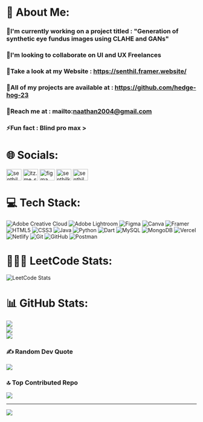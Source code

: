 # 💫 About Me:
### 🔭I'm currently working on a project titled : "Generation of synthetic eye fundus images using CLAHE and GANs"<br>
### 👯I'm looking to collaborate on UI and UX Freelances<br>
### 🤝Take a look at my Website : https://senthil.framer.website/<br>
### 🌱All of my projects are available at : https://github.com/hedge-hog-23<br>
### 💬Reach me at : mailto:naathan2004@gmail.com<br>
### ⚡Fun fact : Blind pro max >


# 🌐 Socials:
<a href="https://linkedin.com/in/senthilnaathan-kannappan-7464b6249" target="blank"><img align="center" src="https://raw.githubusercontent.com/rahuldkjain/github-profile-readme-generator/master/src/images/icons/Social/linked-in-alt.svg" alt="senthilnaathan-kannappan-7464b6249" height="30" width="40" /></a>
<a href="https://instagram.com/itz.me_senthil" target="blank"><img align="center" src="https://raw.githubusercontent.com/rahuldkjain/github-profile-readme-generator/master/src/images/icons/Social/instagram.svg" alt="itz.me_senthil" height="30" width="40" /></a>
<a href="https://dribbble.com/sentoman231" target="blank"><img align="center" src="https://www.vectorlogo.zone/logos/figma/figma-icon.svg" alt="figma" alt="sentoman231" height="30" width="40" /></a>
<a href="https://www.behance.net/senthilkannapp" target="blank"><img align="center" src="https://raw.githubusercontent.com/rahuldkjain/github-profile-readme-generator/master/src/images/icons/Social/behance.svg" alt="senthilkannapp" height="30" width="40" /></a>
<a href="https://leetcode.com/u/Sentoman_2301/" target="blank"><img align="center" src="https://raw.githubusercontent.com/rahuldkjain/github-profile-readme-generator/master/src/images/icons/Social/leet-code.svg" alt="senthil23" height="30" width="40" /></a>
</p>

# 💻 Tech Stack:
![Adobe Creative Cloud](https://img.shields.io/badge/Adobe%20Creative%20Cloud-DA1F26.svg?style=for-the-badge&logo=Adobe%20Creative%20Cloud&logoColor=white) ![Adobe Lightroom](https://img.shields.io/badge/Adobe%20Lightroom-31A8FF.svg?style=for-the-badge&logo=Adobe%20Lightroom&logoColor=white) 
![Figma](https://img.shields.io/badge/figma-%23F24E1E.svg?style=for-the-badge&logo=figma&logoColor=white) ![Canva](https://img.shields.io/badge/Canva-%2300C4CC.svg?style=for-the-badge&logo=Canva&logoColor=white) ![Framer](https://img.shields.io/badge/Framer-black?style=for-the-badge&logo=framer&logoColor=blue) 
![HTML5](https://img.shields.io/badge/html5-%23E34F26.svg?style=for-the-badge&logo=html5&logoColor=white)  ![CSS3](https://img.shields.io/badge/css3-%231572B6.svg?style=for-the-badge&logo=css3&logoColor=white) ![Java](https://img.shields.io/badge/java-%23ED8B00.svg?style=for-the-badge&logo=openjdk&logoColor=white) ![Python](https://img.shields.io/badge/python-3670A0?style=for-the-badge&logo=python&logoColor=ffdd54) ![Dart](https://img.shields.io/badge/dart-%230175C2.svg?style=for-the-badge&logo=dart&logoColor=white)
![MySQL](https://img.shields.io/badge/mysql-4479A1.svg?style=for-the-badge&logo=mysql&logoColor=white) ![MongoDB](https://img.shields.io/badge/MongoDB-%234ea94b.svg?style=for-the-badge&logo=mongodb&logoColor=white)
![Vercel](https://img.shields.io/badge/vercel-%23000000.svg?style=for-the-badge&logo=vercel&logoColor=white) ![Netlify](https://img.shields.io/badge/netlify-%23000000.svg?style=for-the-badge&logo=netlify&logoColor=#00C7B7) 
![Git](https://img.shields.io/badge/git-%23F05033.svg?style=for-the-badge&logo=git&logoColor=white) ![GitHub](https://img.shields.io/badge/github-%23121011.svg?style=for-the-badge&logo=github&logoColor=white) ![Postman](https://img.shields.io/badge/Postman-FF6C37?style=for-the-badge&logo=postman&logoColor=white)

# 👨🏽‍💻 LeetCode Stats:
![LeetCode Stats](https://leetcard.jacoblin.cool/Sentoman_2301?theme=dark&font=IBM%20Plex%20Sans%20Hebrew)

# 📊 GitHub Stats:
![](https://github-readme-stats.vercel.app/api?username=hedge-hog-23&theme=dark&hide_border=true&include_all_commits=true&count_private=true)<br/>
![](https://github-readme-streak-stats.herokuapp.com/?user=hedge-hog-23&theme=dark&hide_border=true)<br/>
![](https://github-readme-stats.vercel.app/api/top-langs/?username=hedge-hog-23&theme=dark&hide_border=true&include_all_commits=true&count_private=true&layout=compact)

### ✍️ Random Dev Quote
![](https://quotes-github-readme.vercel.app/api?type=horizontal&theme=dark)

### 🔝 Top Contributed Repo
![](https://github-contributor-stats.vercel.app/api?username=hedge-hog-23&limit=5&theme=transparent&combine_all_yearly_contributions=true)

---
[![](https://visitcount.itsvg.in/api?id=hedge-hog-23&icon=0&color=11)](https://visitcount.itsvg.in)


